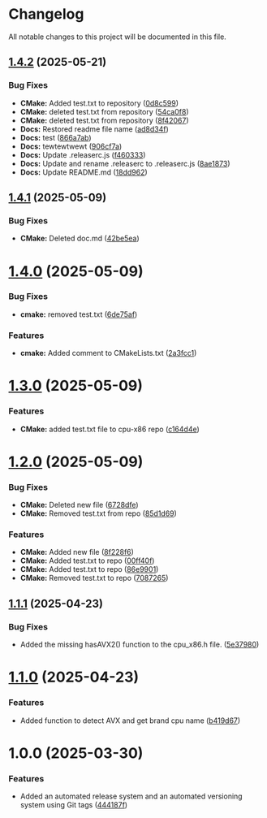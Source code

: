# Changelog

All notable changes to this project will be documented in this file.

## [1.4.2](https://github.com/MarcinOstrowskiB3D/cpu-x86/compare/v1.4.1...v1.4.2) (2025-05-21)


### Bug Fixes

* **CMake:** Added test.txt to repository ([0d8c599](https://github.com/MarcinOstrowskiB3D/cpu-x86/commit/0d8c59926e9ec5d846c1fead264e52967e4529b2))
* **CMake:** deleted test.txt from repository ([54ca0f8](https://github.com/MarcinOstrowskiB3D/cpu-x86/commit/54ca0f8d93e726b52004b0607b1aab53c2ac01c4))
* **CMake:** deleted test.txt from repository ([8f42067](https://github.com/MarcinOstrowskiB3D/cpu-x86/commit/8f420678182a51f3a180357a33b240b4528638ce))
* **Docs:** Restored readme file name ([ad8d34f](https://github.com/MarcinOstrowskiB3D/cpu-x86/commit/ad8d34f68f676762ef049bdc6dfca370f9cf8e7d))
* **Docs:** test ([866a7ab](https://github.com/MarcinOstrowskiB3D/cpu-x86/commit/866a7ab35149e09fa731c8cd66f87c0e53bca332))
* **Docs:** tewtewtwewt ([906cf7a](https://github.com/MarcinOstrowskiB3D/cpu-x86/commit/906cf7a94700cc62fd214441b1be4923df98d3f8))
* **Docs:** Update .releaserc.js ([f460333](https://github.com/MarcinOstrowskiB3D/cpu-x86/commit/f4603334e7cd9c08e952f80713450a1b2154e939))
* **Docs:** Update and rename .releaserc to .releaserc.js ([8ae1873](https://github.com/MarcinOstrowskiB3D/cpu-x86/commit/8ae187321ed1a4b108ceb3c3142f9776ff8a1a8f))
* **Docs:** Update README.md ([18dd962](https://github.com/MarcinOstrowskiB3D/cpu-x86/commit/18dd962f67954ea8ec715327cc2f3aed1ad584e0))

## [1.4.1](https://github.com/MarcinOstrowskiB3D/cpu-x86/compare/v1.4.0...v1.4.1) (2025-05-09)


### Bug Fixes

* **CMake:** Deleted doc.md ([42be5ea](https://github.com/MarcinOstrowskiB3D/cpu-x86/commit/42be5eae11a46effe5da5fa9be7e97f1c382d472))

# [1.4.0](https://github.com/MarcinOstrowskiB3D/cpu-x86/compare/v1.3.0...v1.4.0) (2025-05-09)


### Bug Fixes

* **cmake:** removed test.txt ([6de75af](https://github.com/MarcinOstrowskiB3D/cpu-x86/commit/6de75afc5a93b9f0a25d8ba3a7a604126ef01238))


### Features

* **cmake:** Added comment to CMakeLists.txt ([2a3fcc1](https://github.com/MarcinOstrowskiB3D/cpu-x86/commit/2a3fcc1cc6c273f182673c587ea935c2a7480292))

# [1.3.0](https://github.com/MarcinOstrowskiB3D/cpu-x86/compare/v1.2.0...v1.3.0) (2025-05-09)


### Features

* **CMake:** added test.txt file to cpu-x86 repo ([c164d4e](https://github.com/MarcinOstrowskiB3D/cpu-x86/commit/c164d4e75eca5f583a5751e607562e5d28de8fe0))

# [1.2.0](https://github.com/MarcinOstrowskiB3D/cpu-x86/compare/v1.1.1...v1.2.0) (2025-05-09)


### Bug Fixes

* **CMake:** Deleted new file ([6728dfe](https://github.com/MarcinOstrowskiB3D/cpu-x86/commit/6728dfeca44ff35a49c0b2f1d2fc65492d1d24c6))
* **CMake:** Removed test.txt from repo ([85d1d69](https://github.com/MarcinOstrowskiB3D/cpu-x86/commit/85d1d698466a0f40902abdd7901eae3f4d9e09d4))


### Features

* **CMake:** Added new file ([8f228f6](https://github.com/MarcinOstrowskiB3D/cpu-x86/commit/8f228f65ac41c11ab3190e55a864ce5a9bac7a5a))
* **CMake:** Added test.txt to repo ([00ff40f](https://github.com/MarcinOstrowskiB3D/cpu-x86/commit/00ff40ff815c6a6c925cf068243041dfd87474fa))
* **CMake:** Added test.txt to repo ([86e9901](https://github.com/MarcinOstrowskiB3D/cpu-x86/commit/86e9901abc570e5e5635e8407d8784ffe71278ce))
* **CMake:** Removed test.txt to repo ([7087265](https://github.com/MarcinOstrowskiB3D/cpu-x86/commit/708726554f1890244f5eedb268fcce9e5a8931e0))

## [1.1.1](https://github.com/B3DScanner/cpu-x86/compare/v1.1.0...v1.1.1) (2025-04-23)


### Bug Fixes

* Added the missing hasAVX2() function to the cpu_x86.h file. ([5e37980](https://github.com/B3DScanner/cpu-x86/commit/5e379803773fbc7200b973f5837aa8d92dc98bfc))

# [1.1.0](https://github.com/B3DScanner/cpu-x86/compare/v1.0.0...v1.1.0) (2025-04-23)


### Features

* Added function to detect AVX and get brand cpu name ([b419d67](https://github.com/B3DScanner/cpu-x86/commit/b419d6793cc7172251515384fb73cc1bea48673f))

# 1.0.0 (2025-03-30)


### Features

* Added an automated release system and an automated versioning system using Git tags ([444187f](https://github.com/B3DScanner/cpu-x86/commit/444187f145174d47e3526311fbed857f333d1597))

